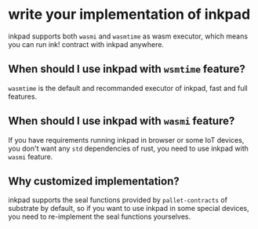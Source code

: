 # write your implementation of inkpad

inkpad supports both `wasmi` and `wasmtime` as wasm executor, which means 
you can run ink! contract with inkpad anywhere.


## When should I use inkpad with `wsmtime` feature?

`wasmtime` is the default and recommanded executor of inkpad, fast and
full features.


## When should I use inkpad with `wasmi` feature?

If you have requirements running inkpad in browser or some IoT devices,
you don't want any `std` dependencies of rust, you need to use inkpad
with `wasmi` feature.


## Why customized implementation?

inkpad supports the seal functions provided by `pallet-contracts` of 
substrate by default, so if you want to use inkpad in some special 
devices, you need to re-implement the seal functions yourselves.
